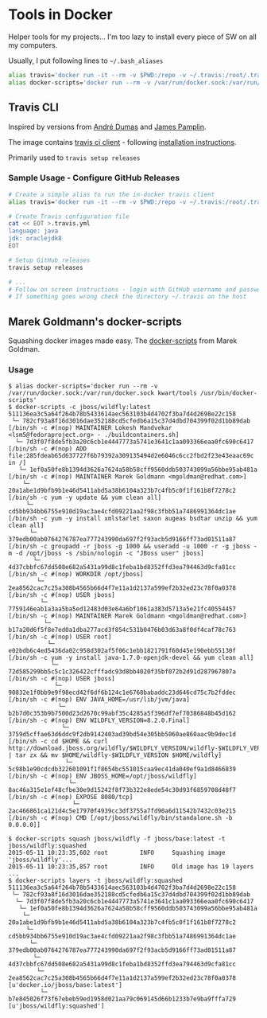 # Tools in Docker

Helper tools for my projects... I'm too lazy to install every piece of SW on all my computers.

Usually, I put following lines to `~/.bash_aliases`

```bash
alias travis='docker run -it --rm -v $PWD:/repo -v ~/.travis:/root/.travis kwart/tools /usr/bin/travis'
alias docker-scripts='docker run --rm -v /var/run/docker.sock:/var/run/docker.sock kwart/tools /usr/bin/docker-scripts'
```

## Travis CLI

Inspired by versions from [André Dumas](https://github.com/andredumas/docker-travis-ci-cli)
and [James Pamplin](https://github.com/jamespamplin/docker-alpine-travis-cli).


The image contains [travis ci client](http://blog.travis-ci.com/2013-01-14-new-client/) - following 
[installation instructions](https://github.com/travis-ci/travis.rb#installation).

Primarily used to `travis setup releases`

### Sample Usage - Configure GitHub Releases

```bash
# Create a simple alias to run the in-docker travis client
alias travis='docker run -it --rm -v $PWD:/repo -v ~/.travis:/root/.travis kwart/tools /usr/bin/travis'

# Create Travis configuration file
cat << EOT >.travis.yml
language: java
jdk: oraclejdk8
EOT

# Setup GitHub releases
travis setup releases

# ...
# Follow on screen instructions - login with GitHub username and password and specify which files to release
# If something goes wrong check the directory ~/.travis on the host
```

## Marek Goldmann's docker-scripts

Squashing docker images made easy. The [docker-scripts](https://github.com/goldmann/docker-scripts) from Marek Goldman.

### Usage

```
$ alias docker-scripts='docker run --rm -v /var/run/docker.sock:/var/run/docker.sock kwart/tools /usr/bin/docker-scripts'
$ docker-scripts -c jboss/wildfly:latest
511136ea3c5a64f264b78b5433614aec563103b4d4702f3ba7d4d2698e22c158
 └─ 782cf93a8f16d3016dae352188cd5cfedb6a15c37d4dbd704399f02d1bb89dab [/bin/sh -c #(nop) MAINTAINER Lokesh Mandvekar <lsm5@fedoraproject.org> - ./buildcontainers.sh]
  └─ 7d3f07f8de5fb3a20c6cb1e4447773a5741e3641c1aa093366eaa0fc690c6417 [/bin/sh -c #(nop) ADD file:285fdeab65d637727f6b79392a309135494d2e6046c6cc2fbd2f23e43eaac69c in /]
   └─ 1ef0a50fe8b1394d3626a7624a58b58cff9560ddb503743099a56bbe95ab481a [/bin/sh -c #(nop) MAINTAINER Marek Goldmann <mgoldman@redhat.com>]
    └─ 20a1abe1d9bfb9b1e46d5411abd5a38b6104a323b7c4fb5c0f1f161b8f7278c2 [/bin/sh -c yum -y update && yum clean all]
     └─ cd5bb934bb6755e910d19ac3ae4cfd09221aa2f98c3fbb51a7486991364dc1ae [/bin/sh -c yum -y install xmlstarlet saxon augeas bsdtar unzip && yum clean all]
      └─ 379edb00ab0764276787ea777243990da697f2f93acb5d9166ff73ad01511a87 [/bin/sh -c groupadd -r jboss -g 1000 && useradd -u 1000 -r -g jboss -m -d /opt/jboss -s /sbin/nologin -c "JBoss user" jboss]
       └─ 4d37cbbfc67dd508e682a5431a99d8c1feba1bd8352ffd3ea794463d9cfa81cc [/bin/sh -c #(nop) WORKDIR /opt/jboss]
        └─ 2ea8562cac7c25a308b4565b66d4f7e11a1d2137a599ef2b32ed23c78f0a0378 [/bin/sh -c #(nop) USER jboss]
         └─ 7759146eab1a3aa5ba5ed12483d03e64a6bf1061a383d5713a5e21fc40554457 [/bin/sh -c #(nop) MAINTAINER Marek Goldmann <mgoldman@redhat.com>]
          └─ b17a20d6f5f8e7ed0a1dba277acd3f854c531b0476b03d63a8f0df4caf78c763 [/bin/sh -c #(nop) USER root]
           └─ e02bdb6c4ed5436da02c958d302af5f06c1ebb1821791f60d45e190ebb55130f [/bin/sh -c yum -y install java-1.7.0-openjdk-devel && yum clean all]
            └─ 72d585299bb5c5c1c326422cfffadc93d8bb4020f35bf072b2d91d287967807a [/bin/sh -c #(nop) USER jboss]
             └─ 90832e1f0bb9e9f98ecd42f6df6b124c1e6768babaddc23d646cd75c7b2fddec [/bin/sh -c #(nop) ENV JAVA_HOME=/usr/lib/jvm/java]
              └─ b2b7d0c353b9b7500d23d2670c99abf35c4285a5f396df7ef70386848b45d162 [/bin/sh -c #(nop) ENV WILDFLY_VERSION=8.2.0.Final]
               └─ 3759d5cffae63d6ddc9f2db9142403ad39bd54e305bb5060ae860aac9b9dec1d [/bin/sh -c cd $HOME && curl http://download.jboss.org/wildfly/$WILDFLY_VERSION/wildfly-$WILDFLY_VERSION.tar.gz | tar zx && mv $HOME/wildfly-$WILDFLY_VERSION $HOME/wildfly]
                └─ 5c98b1e90cdcdb322601091f1f8654bc551015caa9ec41da040ef9a1d8466839 [/bin/sh -c #(nop) ENV JBOSS_HOME=/opt/jboss/wildfly]
                 └─ 8ac46a315e1ef48cfbe30e9d15242f8f73b322e8ede54c30d93f6859708d48f7 [/bin/sh -c #(nop) EXPOSE 8080/tcp]
                  └─ 2ac466861ca121d4c5e17970f4939cc3df3755a7fd90a6d11542b7432c03e215 [/bin/sh -c #(nop) CMD [/opt/jboss/wildfly/bin/standalone.sh -b 0.0.0.0]]

$ docker-scripts squash jboss/wildfly -f jboss/base:latest -t jboss/wildfly:squashed
2015-05-11 10:23:35,602 root         INFO     Squashing image 'jboss/wildfly'...
2015-05-11 10:23:35,857 root         INFO     Old image has 19 layers
...
$ docker-scripts layers -t jboss/wildfly:squashed
511136ea3c5a64f264b78b5433614aec563103b4d4702f3ba7d4d2698e22c158
 └─ 782cf93a8f16d3016dae352188cd5cfedb6a15c37d4dbd704399f02d1bb89dab
  └─ 7d3f07f8de5fb3a20c6cb1e4447773a5741e3641c1aa093366eaa0fc690c6417
   └─ 1ef0a50fe8b1394d3626a7624a58b58cff9560ddb503743099a56bbe95ab481a
    └─ 20a1abe1d9bfb9b1e46d5411abd5a38b6104a323b7c4fb5c0f1f161b8f7278c2
     └─ cd5bb934bb6755e910d19ac3ae4cfd09221aa2f98c3fbb51a7486991364dc1ae
      └─ 379edb00ab0764276787ea777243990da697f2f93acb5d9166ff73ad01511a87
       └─ 4d37cbbfc67dd508e682a5431a99d8c1feba1bd8352ffd3ea794463d9cfa81cc
        └─ 2ea8562cac7c25a308b4565b66d4f7e11a1d2137a599ef2b32ed23c78f0a0378 [u'docker.io/jboss/base:latest']
         └─ b7e845026f73f67ebeb59ed1958d021aa79c069145d66b1233b7e9ba9fffa729 [u'jboss/wildfly:squashed']
```
